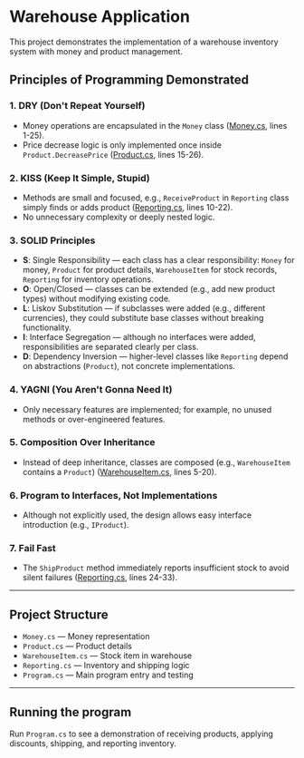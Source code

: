 # Warehouse Application

This project demonstrates the implementation of a warehouse inventory system with money and product management.

## Principles of Programming Demonstrated

### 1. DRY (Don't Repeat Yourself)  
- Money operations are encapsulated in the `Money` class ([Money.cs](Money.cs), lines 1-25).  
- Price decrease logic is only implemented once inside `Product.DecreasePrice` ([Product.cs](Product.cs), lines 15-26).

### 2. KISS (Keep It Simple, Stupid)  
- Methods are small and focused, e.g., `ReceiveProduct` in `Reporting` class simply finds or adds product ([Reporting.cs](Reporting.cs), lines 10-22).  
- No unnecessary complexity or deeply nested logic.

### 3. SOLID Principles  
- **S**: Single Responsibility — each class has a clear responsibility: `Money` for money, `Product` for product details, `WarehouseItem` for stock records, `Reporting` for inventory operations.  
- **O**: Open/Closed — classes can be extended (e.g., add new product types) without modifying existing code.  
- **L**: Liskov Substitution — if subclasses were added (e.g., different currencies), they could substitute base classes without breaking functionality.  
- **I**: Interface Segregation — although no interfaces were added, responsibilities are separated clearly per class.  
- **D**: Dependency Inversion — higher-level classes like `Reporting` depend on abstractions (`Product`), not concrete implementations.

### 4. YAGNI (You Aren't Gonna Need It)  
- Only necessary features are implemented; for example, no unused methods or over-engineered features.

### 5. Composition Over Inheritance  
- Instead of deep inheritance, classes are composed (e.g., `WarehouseItem` contains a `Product`) ([WarehouseItem.cs](WarehouseItem.cs), lines 5-20).

### 6. Program to Interfaces, Not Implementations  
- Although not explicitly used, the design allows easy interface introduction (e.g., `IProduct`).

### 7. Fail Fast  
- The `ShipProduct` method immediately reports insufficient stock to avoid silent failures ([Reporting.cs](Reporting.cs), lines 24-33).

---

## Project Structure

- `Money.cs` — Money representation  
- `Product.cs` — Product details  
- `WarehouseItem.cs` — Stock item in warehouse  
- `Reporting.cs` — Inventory and shipping logic  
- `Program.cs` — Main program entry and testing  

---

## Running the program

Run `Program.cs` to see a demonstration of receiving products, applying discounts, shipping, and reporting inventory.
